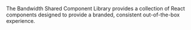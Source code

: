 The Bandwidth Shared Component Library provides a collection of React components designed to provide a branded, consistent out-of-the-box experience.
